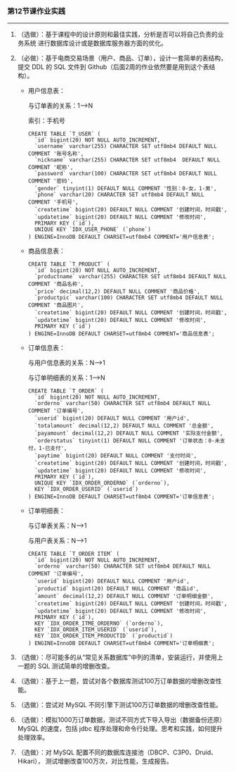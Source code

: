 ### 第12节课作业实践

------

1. （选做）：基于课程中的设计原则和最佳实践，分析是否可以将自己负责的业务系统 进行数据库设计或是数据库服务器方面的优化。

2. （必做）：基于电商交易场景（用户、商品、订单），设计一套简单的表结构，提交 DDL 的 SQL 文件到 Github（后面2周的作业依然要是用到这个表结构）。

   - 用户信息表：

     与订单表的关系：1-->N

     索引：手机号

     ~~~mysql
     CREATE TABLE `T_USER` (
       `id` bigint(20) NOT NULL AUTO_INCREMENT,
       `username` varchar(255) CHARACTER SET utf8mb4 DEFAULT NULL COMMENT '账号名称',
       `nickname` varchar(255) CHARACTER SET utf8mb4  DEFAULT NULL COMMENT '昵称',
       `password` varchar(100) CHARACTER SET utf8mb4 DEFAULT NULL COMMENT '密码',
       `gender` tinyint(1) DEFAULT NULL COMMENT '性别：0-女，1-男',
       `phone` varchar(20) CHARACTER SET utf8mb4 DEFAULT NULL COMMENT '手机号',
       `createtime` bigint(20) DEFAULT NULL COMMENT '创建时间，时间戳',
       `updatetime` bigint(20) DEFAULT NULL COMMENT '修改时间',
       PRIMARY KEY (`id`),
       UNIQUE KEY `IDX_USER_PHONE` (`phone`)
     ) ENGINE=InnoDB DEFAULT CHARSET=utf8mb4 COMMENT='用户信息表';
     ~~~

     

   - 商品信息表：

     ~~~mysql
     CREATE TABLE `T_PRODUCT` (
       `id` bigint(20) NOT NULL AUTO_INCREMENT,
       `productname` varchar(255) CHARACTER SET utf8mb4 DEFAULT NULL COMMENT '商品名称',
       `price` decimal(12,2) DEFAULT NULL COMMENT '商品价格',
       `productpic` varchar(100) CHARACTER SET utf8mb4 DEFAULT NULL COMMENT '商品图片',
       `createtime` bigint(20) DEFAULT NULL COMMENT '创建时间，时间戳',
       `updatetime` bigint(20) DEFAULT NULL COMMENT '修改时间',
       PRIMARY KEY (`id`)
     ) ENGINE=InnoDB DEFAULT CHARSET=utf8mb4 COMMENT='商品信息表';
     ~~~

     

   - 订单信息表：

     与用户信息表的关系：N-->1

     与订单明细表的关系：1-->N

     ~~~mysql
     CREATE TABLE `T_ORDER` (
       `id` bigint(20) NOT NULL AUTO_INCREMENT,
       `orderno` varchar(50) CHARACTER SET utf8mb4 DEFAULT NULL COMMENT '订单编号',
       `userid` bigint(20) DEFAULT NULL COMMENT '用户id',
       `totalamount` decimal(12,2) DEFAULT NULL COMMENT '总金额',
       `payamount` decimal(12,2) DEFAULT NULL COMMENT '实际支付金额',
       `orderstatus` tinyint(1) DEFAULT NULL COMMENT '订单状态：0-未支付，1-已支付',
       `paytime` bigint(20) DEFAULT NULL COMMENT '支付时间',
       `createtime` bigint(20) DEFAULT NULL COMMENT '创建时间，时间戳',
       `updatetime` bigint(20) DEFAULT NULL COMMENT '修改时间',
       PRIMARY KEY (`id`),
       UNIQUE KEY `IDX_ORDER_ORDERNO` (`orderno`),
       KEY `IDX_ORDER_USERID` (`userid`)
     ) ENGINE=InnoDB DEFAULT CHARSET=utf8mb4 COMMENT='订单信息表';
     ~~~

     

   - 订单明细表：

     与订单表关系：N-->1

     与用户表关系：N-->1

     ~~~mysql
     CREATE TABLE `T_ORDER ITEM` (
       `id` bigint(20) NOT NULL AUTO_INCREMENT,
       `orderno` varchar(50) CHARACTER SET utf8mb4 DEFAULT NULL COMMENT '订单编号',
       `userid` bigint(20) DEFAULT NULL COMMENT '用户id',
       `productid` bigint(20) DEFAULT NULL COMMENT '商品id',
       `amount` decimal(12,2) DEFAULT NULL COMMENT '订单明细金额',
       `createtime` bigint(20) DEFAULT NULL COMMENT '创建时间，时间戳',
       `updatetime` bigint(20) DEFAULT NULL COMMENT '修改时间',
       PRIMARY KEY (`id`),
       KEY `IDX_ORDER_ITME_ORDERNO` (`orderno`),
       KEY `IDX_ORDER_ITEM_USERID` (`userid`),
       KEY `IDX_ORDER_ITEM_PRODUCTID` (`productid`)
     ) ENGINE=InnoDB DEFAULT CHARSET=utf8mb4 COMMENT='订单明细表';
     ~~~

     

3. （选做）：尽可能多的从“常见关系数据库”中列的清单，安装运行，并使用上一题的 SQL 测试简单的增删改查。

4. （选做）：基于上一题，尝试对各个数据库测试100万订单数据的增删改查性能。

5. （选做）：尝试对 MySQL 不同引擎下测试100万订单数据的增删改查性能。

6. （选做）：模拟1000万订单数据，测试不同方式下导入导出（数据备份还原） MySQL 的速度，包括 jdbc 程序处理和命令行处理。思考和实践，如何提升处理效率。

7. （选做）：对 MySQL 配置不同的数据库连接池（DBCP、C3P0、Druid、Hikari）， 测试增删改查100万次，对比性能，生成报告。

